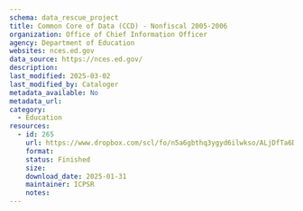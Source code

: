 ```yaml
---
schema: data_rescue_project 
title: Common Core of Data (CCD) - Nonfiscal 2005-2006
organization: Office of Chief Information Officer
agency: Department of Education
websites: nces.ed.gov
data_source: https://nces.ed.gov/
description: 
last_modified: 2025-03-02
last_modified_by: Cataloger
metadata_available: No
metadata_url: 
category:
  - Education
resources:
  - id: 265
    url: https://www.dropbox.com/scl/fo/n5a6gbthq3ygyd6ilwkso/ALjDfTa6DLOrMNI_zM8_0Es?rlkey=ai7ed1mvdd5p0hbbr9yju917q&dl=0
    format: 
    status: Finished
    size: 
    download_date: 2025-01-31
    maintainer: ICPSR
    notes: 
---
```

